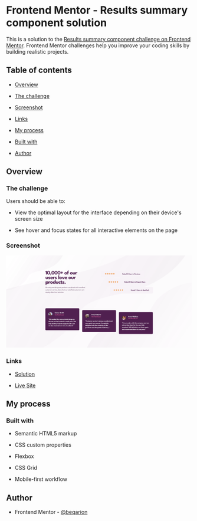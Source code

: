 # Frontend Mentor - Results summary component solution

  

This is a solution to the [Results summary component challenge on Frontend Mentor](https://www.frontendmentor.io/challenges/results-summary-component-CE_K6s0maV). Frontend Mentor challenges help you improve your coding skills by building realistic projects.

  

## Table of contents

  

- [Overview](#overview)

- [The challenge](#the-challenge)

- [Screenshot](#screenshot)

- [Links](#links)

- [My process](#my-process)

- [Built with](#built-with)

- [Author](#author)

  
  

## Overview

  

### The challenge

  

Users should be able to:

  

- View the optimal layout for the interface depending on their device's screen size

- See hover and focus states for all interactive elements on the page

  

### Screenshot

  

![](./screenshot.png)

  

### Links

  

- [Solution](https://github.com/beqarion/results-summary-component-main)

- [Live Site](https://beqarion.github.io/results-summary-component-main/)

  

## My process

  

### Built with

  

- Semantic HTML5 markup

- CSS custom properties

- Flexbox

- CSS Grid

- Mobile-first workflow

  

## Author

  

- Frontend Mentor - [@beqarion](https://www.frontendmentor.io/profile/beqarion)